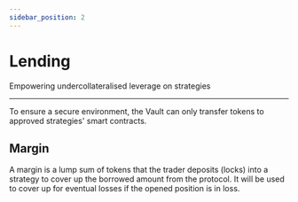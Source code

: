 ```yaml
---
sidebar_position: 2
---
```


# Lending
Empowering undercollateralised leverage on strategies

---

To ensure a secure environment, the Vault can only transfer tokens to approved strategies' smart contracts.

## Margin
A margin is a lump sum of tokens that the trader deposits (locks) into a strategy to cover up the borrowed amount from the protocol. It will be used to cover up for eventual losses if the opened position is in loss.
